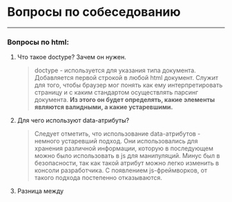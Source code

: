 # Вопросы по собеседованию
---
### Вопросы по **html**:

1. Что такое doctype? Зачем он нужен.
   > doctype - используется для указания типа документа. Добавляется первой строкой в любой html документ. Служит для того, чтобы браузер мог понять как ему интерпретировать страницу и с каким стандартом осуществлять парсинг документа. **Из этого он будет определять, какие элементы являются валидными, а какие устаревшими.**

2. Для чего используют data-атрибуты?
   > Следует отметить, что использование data-атрибутов - немного устаревший подход. Они использовались для хранения различной информации, которую в последующем можно было использовать в js для манипуляций. Минус был в безопасности, так как такой атрибут можно легко изменить в консоли разработчика. С появлением js-фреймворков, от такого подхода постепенно отказываются.

3. Разница между <script>, <script async> и <script defer>.
   >  Когда происходит чтение html-документа парсер может наткнуться на тег script. <script> - это тег, предназначенный для исполнения js-кода. Проблема: когда парсер доходит до этого тега, скрипт блокирует дальнейшее чтение документа до момента своего полного исполнения. Извлекается и загружается мгновенно, блокируя дальнейшее чтение html-документа. Поэтому его рекомендуют добавлять в конец html-документа перед <body>. Если тег содержит атрибут async - скрипт извлекается и исполняется параллельно с чтением html-документа. Часто async применяется для скриптов, которые не зависят от других скриптов (аналитика и тп.). Атрибут defer - скрипт будет извлечен при чтении html-страницы, однако его выполнение произойдет после полного парсинга страницы. Если таких скриптов несколько, каждый будет исполняться в том порядке, как он расположен в html. Такое поведение практически идентично обычному тегу скрипт, однако defer гаранитрует что на момент исполнение скрипт-кода DOM-дерево будет полностью готово. Атрибут следует использовать со скриптами, которые взаимодействуют с DOM-элементами.

4. В чем отличие между тэгами strong/em и b/i? Зачем они нужны?
   > Если посмотреть результат в браузере, то теги strong и b делают текст жирным, а теги em и i - делают текст курсивным. Однако теги strong и em предназначены для добавления обернутому элементу логического выделения. К примеру, внутри параграфа обернутое слово будет не только выделено, но и при чтении страницы поисковыми роботами на нем будет сделан акцент, в то время как теги b и i просто изменяют визуальное вид обернутого элемента без добавления семантики или акцента.

5. Что такое canvas и для чего он используется?
   > Canvas - (холст) - это html5 элемент, который можно использовать для вставки изображений, градиентов, сложных анимаций, также он создает область, в которой с помощью js можно рисовать различные объекты, преобразовывать их и взаимодействовать с ними. По сути, это низкоуровневый API, предназначенный для отрисовки графики. Пример использования:

![image](https://user-images.githubusercontent.com/33577099/159160651-a04ce72d-7567-42d1-8d24-b099d0758f6c.png)

---

### Вопросы по **CSS и препроцессорам**:

1. Типы позиционирования в CSS
   
![image](https://user-images.githubusercontent.com/33577099/159160487-ad2b7132-9046-44c5-85da-cef4ffe751de.png)
   
2. Что такое вендорные префиксы и для чего они используются?

   > Вендорный префикс - это приставка к CSS-свойству, которая обеспечивает поддержку данного свойства браузерами, в которых оно не внедрено на постоянной основе. То есть свойство введено в спецификацию CSS, но в конкретном браузере оно находится либо в стадии разработки, либо в стадии тестирования. Причин для их появления несколько: включение в браузер экспериментальных свойств CSS, которые стандартом еще не утверждены и для кроссбраузерности. @@@Спросить где можно узнать про поддержку свойств в разных браузерах@@@ - сервис CanIUse.

3. Порядок наложения элементов в CSS (Stacking Order)?
   > Элементы в html имеют не плоскую, а объемную структуру. Поэтому они способны перекрывать друг друга. Такое поведение регулируется с помощью свойства z-index. Однако при его отсутствии существует свой порядок наложения. Идет он следующим образом, начиная с самого низкого и заканчивая самым верхним: background-border, z-index меньше нуля, элементы pos: static, float элементы, inline-элементы, z-index равным нулю или auto, и в заключении идут элементы с opacity < 1
   
![image](https://user-images.githubusercontent.com/33577099/159161246-8b3adfd1-3251-4511-9056-fe5ae63eccb3.png)

4. Расскажите подробнее про технологии верстки - Flexbox, Grid. В чем разница между этими двумя технологиями? Перечислите основные свойства этих технологий

> Flexbox — это технология для создания сложных гибких макетов за счёт правильного размещения элементов на странице. Flexbox позволяет контролировать размер, порядок и выравнивание элементов по нескольким осям, распределение свободного места между элементами и многое другое. 
> CSS Grid Layout представляет двумерную сетку для CSS. Grid (здесь и далее подразумевается CSS Grid Layout ) можно использовать для размещения основных областей страницы или небольших элементов пользовательского интерфейса. В этой статье описывается компоновка сетки CSS и новая терминология, которая является частью спецификации CSS Grid Layout Level 1. Функции, показанные в этом обзоре, будут более подробно описаны в остальной части данного руководства.
> Главное отличие Flexbox от CSS Grid определяется размерностью. По сути, Flexbox создавался для одноразмерных макетов, а CSS Grid можно было применять к двухмерным макетам. Поэтому CSS Grid может одновременно настраивать и строки, и колонки.

5. Расскажите про препроцессоры. Что это такое? Какими вы пользуетесь? В чем их преимущества? (миксины, расширения/наследования, переменные, примеры использования)

---

### Вопросы по **JS**

1. Что такое чистая функция?
   > Чистая функция - одна из концепций ФП (функционального программирования). Она должна удовлетворять двум условиям: 1) в ней не должно быть побочных эффектов, 2) каждый раз она возвращает одинаковый результат когда вызывается с тем же набором аргументов. К побочным эффектам можно отнести: видоизменение входных парамеров, http-запросы и DOM-запросы, изменение в файловой системе, а также вывод на экран.

2. Как передаются параметры в функцию: по ссылке или по значению? 
   > Параметры, которые передаются в функцию, всегда передаются по значению, однако в переменные, представляющие объекты записаны ссылки на эти объекты. Поэтому когда в функцию передают объект и изменяют свойство этого объекта, это изменение сохраняется в объекте при выходе из функции. Поэтому может возникнуть ощущение того, что параметры в функцию передаются по ссылке. НО если изменить значение переменной, представляющий объект, то это изменение никак не повлияет на объект, находящийся за пределом функции.

![image](https://user-images.githubusercontent.com/33577099/159163989-5496d823-6b9d-4c89-af63-feec099d3538.png)

   > В функцию передаются 3 параметра, внутри функции примитив умножают, св-во первого объекта изменяют, второй объект пытаются переопределить. В результате только второй объект изменился, так как обновление произошло по ссылке

3. Что такое объектная обертка?
   > Это понятие тесно связано со спецификой языка JS. Даже у примитивов есть свои методы. Такое поведение возможно благодаря объектной обертки. Дело в том, что в момент исполнения кода примитив временно преобразуется в объект. Это тоже самое, как если б в момент применения метода использовался конструктор new String('').method() У каждого примитива кроме null и undefined есть такой объект обертка. После работы со свойством или методом временный объект отбрасывается.

4. Что такое цикл event loop. Объясните, как он работает.
   > Javascript является однопоточным языком программирования. Для такого потока выделяется область памяти, которая называется стэк. В стэке хранятся фреймы - локальные переменные и аргументы вызываемых функций. Список событий, которые должны обрабатываться, формируют очередь событий. Когда стэк освобождается, движок может обработать любое событие из этой очереди. Координирование этого процесса и происходит в event loop. По сути это бесконечный цикл, в котором выполняется многочисленные обработчики событий. Если очередь пустая, движок браузера ждет пока поступит новое событие. Если не пустая - первое событие извлекается и обрабботчик начинает его выполнять и так до бесконечности.

![image](https://user-images.githubusercontent.com/33577099/159164877-391970c7-ba88-492c-8e96-c20b1d2b4205.png)

5. This в JS. Расскажите что это. Чем отличаются методы bind, call, apply.
   > This - это контекст вызова или ссылка на значение объекта, который в данный момент выполняет или вызывает функцию. В соответствии с этим this может принимать абсолютно разные значения - это может быть глобальный объект или объект события и тд. This способна меняться в зависимости от контекста выполнения из-за такой неопределенности периодически возникает такая проблема как потеря функцией контекста вызова, и для того, чтобы ее исправить, можно использовать один из трех методов: call, apply или bind. bind - возвращает новую функцию, call принимает вторым аргументом и последующими примитив, а apply один массив.
   
6. Асинхронный JS. 
